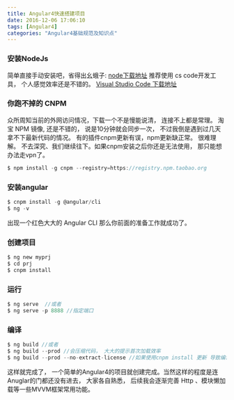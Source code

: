 ```yaml
---
title: Angular4快速搭建项目
date: 2016-12-06 17:06:10
tags: [Angular4]
categories: "Angular4基础规范及知识点"
---
```



### 安装NodeJs 

简单直接手动安装吧，省得出幺蛾子: [node下载地址](http://nodejs.cn/download/)
推荐使用 cs code开发工具， 个人感觉效率还是不错的。 [Visual Studio Code 下载地址](https://code.visualstudio.com/)

### 你跑不掉的 CNPM
众所周知当前的外网访问情况，下载一个不是慢能说清， 连接不上都是常理。
淘宝 NPM 镜像, 还是不错的， 说是10分钟就会同步一次， 不过我倒是遇到过几天拿不下最新代码的情况。
有的插件cnpm更新有误，npm更新缺正常。 很难理解。 
不去深究、我们继续往下。如果cnpm安装之后你还是无法使用， 那只能想办法走vpn了。

```c
$ npm install -g cnpm --registry=https://registry.npm.taobao.org
````

### 安装angular

```c
$ cnpm install -g @angular/cli
$ ng -v
````

出现一个红色大大的 Angular CLI 那么你前面的准备工作就成功了。


### 创建项目

```c
$ ng new myprj
$ cd prj
$ cnpm install
````

### 运行

```c
$ ng serve  //或者
$ ng serve -p 8888 //指定端口
````


### 编译

```c
$ ng build //或者
$ ng build --prod //会压缩代码， 大大的提示首次加载效率
$ ng build --prod --no-extract-license //如果使用cnpm install 更新 导致编译失败，是用此方法
````

这样就完成了， 一个简单的Angular4的项目就创建完成。当然这样的程度是连Anuglar的门都还没有进去， 大家各自熟悉， 后续我会逐渐完善 Http 、模块懒加载等一些MVVM框架常用功能。